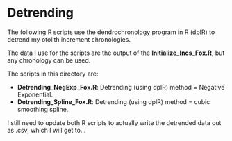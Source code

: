# Detrending

The following R scripts use the dendrochronology program in R ([dplR](http://cran.r-project.org/web/packages/dplR/dplR.pdf "dplR pdf")) to detrend my otolith increment chronologies.

The data I use for the scripts are the output of the **Initialize_Incs_Fox.R**, but any chronology can be used.

The scripts in this directory are:
* **Detrending_NegExp_Fox.R**: Detrending (using dplR) method = Negative Exponential. 
* **Detrending_Spline_Fox.R**: Detrending (using dplR) method = cubic smoothing spline.

I still need to update both R scripts to actually write the detrended data out as .csv, which I will get to...
